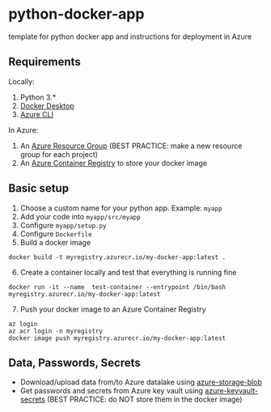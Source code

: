 # python-docker-app
template for python docker app and instructions for deployment in Azure

## Requirements
Locally:
1. Python 3.*
2. [Docker Desktop](https://www.docker.com/products/docker-desktop)
3. [Azure CLI](https://docs.microsoft.com/en-us/cli/azure/what-is-azure-cli)

In Azure:
1. An [Azure Resource Group](https://docs.microsoft.com/en-us/azure/azure-resource-manager/management/overview) (BEST PRACTICE: make a new resource group for each project)
2. An [Azure Container Registry](https://docs.microsoft.com/en-us/azure/container-registry/container-registry-intro) to store your docker image

## Basic setup
1. Choose a custom name for your python app. Example: `myapp`
2. Add your code into `myapp/src/myapp`
3. Configure `myapp/setup.py`
4. Configure `Dockerfile`
5. Build a docker image
```
docker build -t myregistry.azurecr.io/my-docker-app:latest .
```
6. Create a container locally and test that everything is running fine
```
docker run -it --name  test-container --entrypoint /bin/bash myregistry.azurecr.io/my-docker-app:latest
```
7. Push your docker image to an Azure Container Registry
```
az login
az acr login -n myregistry 
docker image push myregistry.azurecr.io/my-docker-app:latest
```

## Data, Passwords, Secrets
* Download/upload data from/to Azure datalake using [azure-storage-blob](https://pypi.org/project/azure-storage-blob/)
* Get passwords and secrets from Azure key vault using [azure-keyvault-secrets](https://pypi.org/project/azure-keyvault-secrets/) (BEST PRACTICE: do NOT store them in the docker image)
